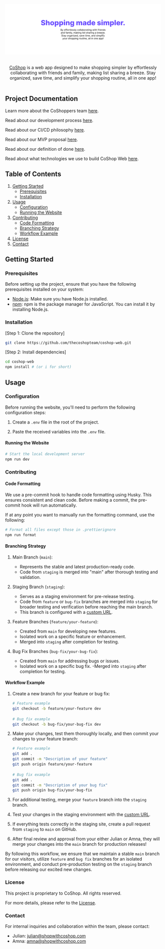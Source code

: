![Banner](./public/banner.jpg)

<p align="center">
  <br/>
  <a href="https://app.shopwithcoshop.com">CoShop</a> is a web app designed to make shopping simpler by effortlessly collaborating with friends and family, making list sharing a breeze. Stay organized, save time, and simplify your shopping routine, all in one app!
  <br/><br/>
</p>

## Project Documentation

Learn more about the CoShoppers team [here](./TEAM.md).

Read about our development process [here](./PROCESS.md).

Read about our CI/CD philosophy [here](./CICD.md).

Read about our MVP proposal [here](./MVP.md).

Read about our definition of done [here](./DONE.md).

Read about what technologies we use to build CoShop Web [here](./TECHNOLOGIES.md).

## Table of Contents

1. [Getting Started](#getting-started)
   - [Prerequisites](#prerequisites)
   - [Installation](#installation)
2. [Usage](#usage)
   - [Configuration](#configuration)
   - [Running the Website](#running-the-website)
3. [Contributing](#contributing)
   - [Code Formatting](#code-formatting)
   - [Branching Strategy](#branching-strategy)
   - [Workflow Example](#workflow-example)
4. [License](#license)
5. [Contact](#contact)

## Getting Started

### Prerequisites

Before setting up the project, ensure that you have the following prerequisites installed on your system:

- [Node.js](https://nodejs.org/): Make sure you have Node.js installed.
- [npm](https://www.npmjs.com/): npm is the package manager for JavaScript. You can install it by installing Node.js.

### Installation

[Step 1: Clone the repository]

```bash
git clone https://github.com/thecoshopteam/coshop-web.git
```

[Step 2: Install dependencies]

```bash
cd coshop-web
npm install # (or i for short)
```

## Usage

### Configuration

Before running the website, you'll need to perform the following configuration steps:

1. Create a `.env` file in the root of the project.

2. Paste the received variables into the `.env` file.

#### Running the Website

```bash
# Start the local development server
npm run dev
```

### Contributing

#### Code Formatting

We use a pre-commit hook to handle code formatting using Husky. This ensures consistent and clean code. Before making a commit, the pre-commit hook will run automatically.

If at any point you want to manually run the formatting command, use the following:

```bash
# Format all files except those in .prettierignore
npm run format
```

#### Branching Strategy

1. Main Branch (`main`):

   - Represents the stable and latest production-ready code.
   - Code from `staging` is merged into "main" after thorough testing and validation.

2. Staging Branch (`staging`):

   - Serves as a staging environment for pre-release testing.
   - Code from `feature` or `bug-fix` branches are merged into `staging` for broader testing and verification before reaching the main branch.
   - This branch is configured with a [custom URL](https://staging.app.shopwithcoshop.com/).

3. Feature Branches (`feature/your-feature`):

   - Created from `main` for developing new features.
   - Isolated work on a specific feature or enhancement.
   - Merged into `staging` after completion for testing.

4. Bug Fix Branches (`bug-fix/your-bug-fix`):
   - Created from `main` for addressing bugs or issues.
   - Isolated work on a specific bug fix.
     -Merged into `staging` after completion for testing.

#### Workflow Example

1. Create a new branch for your feature or bug fix:

   ```bash
   # Feature example
   git checkout -b feature/your-feature dev

   # Bug fix example
   git checkout -b bug-fix/your-bug-fix dev
   ```

2. Make your changes, test them thoroughly locally, and then commit your changes to your feature branch:

   ```bash
   # Feature example
   git add .
   git commit -m "Description of your feature"
   git push origin feature/your-feature

   # Bug fix example
   git add .
   git commit -m "Description of your bug fix"
   git push origin bug-fix/your-bug-fix
   ```

3. For additional testing, merge your `feature` branch into the `staging` branch.

4. Test your changes in the staging environment with the [custom URL](https://staging.app.shopwithcoshop.com/).

5. If everything tests correctly in the staging site, create a pull request from `staging` to `main` on GitHub.

6. After final review and approval from your either Julian or Amna, they will merge your changes into the `main` branch for production releases!

By following this workflow, we ensure that we maintain a stable `main` branch for our visitors, utilize `feature` and `bug fix` branches for an isolated environment, and conduct pre-production testing on the `staging` branch before releasing our excited new changes.

### License

This project is proprietary to CoShop. All rights reserved.

For more details, please refer to the [License](./LICENSE.md).

### Contact

For internal inquiries and collaboration within the team, please contact:

- Julian: [julian@shopwithcoshop.com](mailto:julian@shopwithcoshop.com)
- Amna: [amna@shopwithcoshop.com](mailto:amna@shopwithcoshop.com)
